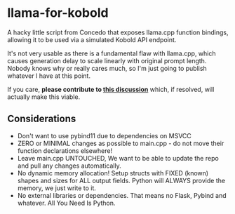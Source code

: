 # llama-for-kobold

A hacky little script from Concedo that exposes llama.cpp function bindings, allowing it to be used via a simulated Kobold API endpoint.

It's not very usable as there is a fundamental flaw with llama.cpp, which causes generation delay to scale linearly with original prompt length. Nobody knows why or really cares much, so I'm just going to publish whatever I have at this point.

If you care, **please contribute to [this discussion](https://github.com/ggerganov/llama.cpp/discussions/229)** which, if resolved, will actually make this viable.

## Considerations
- Don't want to use pybind11 due to dependencies on MSVCC
- ZERO or MINIMAL changes as possible to main.cpp - do not move their function declarations elsewhere!
- Leave main.cpp UNTOUCHED, We want to be able to update the repo and pull any changes automatically.
- No dynamic memory allocation! Setup structs with FIXED (known) shapes and sizes for ALL output fields. Python will ALWAYS provide the memory, we just write to it.
- No external libraries or dependencies. That means no Flask, Pybind and whatever. All You Need Is Python.
